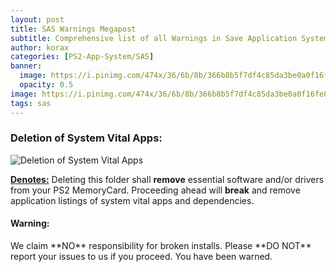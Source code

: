 ```yaml
---
layout: post
title: SAS Warnings Megapost
subtitle: Comprehensive list of all Warnings in Save Application System's OSDSYS icons.  
author: korax
categories: [PS2-App-System/SAS]
banner: 
  image: https://i.pinimg.com/474x/36/6b/8b/366b8b5f7df4c85da3be0a0f16fe8bfc.jpg
  opacity: 0.5
image: https://i.pinimg.com/474x/36/6b/8b/366b8b5f7df4c85da3be0a0f16fe8bfc.jpg
tags: sas
---
```


### Deletion of System Vital Apps:

![Deletion of System Vital Apps](https://github.com/ps2wiki/ps2wiki.github.io/tree/main/assets/post_assets/ps2-app-system/sas/2024-08-19-sas-warnings-megapost/Deletion-of-System-Vital-Apps.png)

<ins>**Denotes:**</ins> Deleting this folder shall **remove** essential software and/or drivers from your PS2 MemoryCard. Proceeding ahead will **break** and remove application listings of system vital apps and dependencies.

<div class="box-warning">
<strong><h4>Warning:</h4></strong>
We claim **NO** responsibility for broken installs. Please **DO NOT** report your issues to us if you proceed.
You have been warned.
</div>
